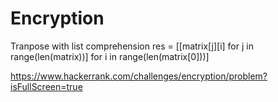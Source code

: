 # Encryption

Tranpose with list comprehension
res = [[matrix[j][i] for j in range(len(matrix))] for i in range(len(matrix[0]))]

https://www.hackerrank.com/challenges/encryption/problem?isFullScreen=true
